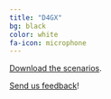 ```yaml
---
title: "D4GX"
bg: black
color: white
fa-icon: microphone
---
```


[Download the scenarios](https://drive.google.com/open?id=1ydhx6rxWF9HEAw_HUfk5a6hKit3t9jXU).

[Send us feedback](https://bit.ly/2MkpCE2)!
